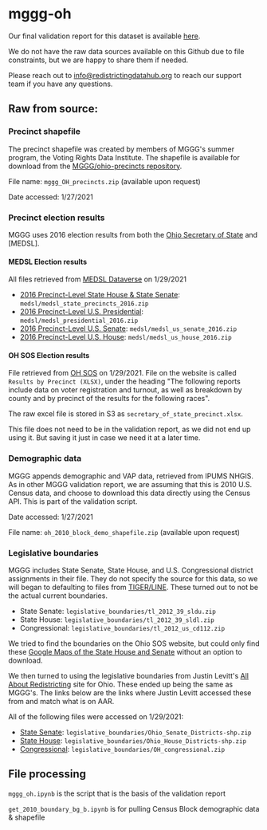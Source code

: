 # mggg-oh

Our final validation report for this dataset is available [here](https://redistrictingdatahub.org/dataset/mggg-ohio-precincts-and-election-results/). 

We do not have the raw data sources available on this Github due to file constraints, but we are happy to share them if needed. 

Please reach out to info@redistrictingdatahub.org to reach our support team if you have any questions.

## Raw from source:

### Precinct shapefile
The precinct shapefile was created by members of MGGG's summer program, the Voting Rights Data Institute. 
The shapefile is available for download from the [MGGG/ohio-precincts repository](https://github.com/mggg/ohio-precincts). 

File name: `mggg_OH_precincts.zip` (available upon request)

Date accessed: 1/27/2021

### Precinct election results
MGGG uses 2016 election results from both the [Ohio Secretary of State](https://www.sos.state.oh.us/elections/election-results-and-data/2016-official-elections-results/) and [MEDSL]. 

#### MEDSL Election results

All files retrieved from [MEDSL Dataverse](https://dataverse.harvard.edu/dataverse/medsl_election_returns) on 1/29/2021

- [2016 Precinct-Level State House & State Senate](https://dataverse.harvard.edu/dataset.xhtml?persistentId=doi:10.7910/DVN/GSZG1O): `medsl/medsl_state_precincts_2016.zip`
- [2016 Precinct-Level U.S. Presidential](https://dataverse.harvard.edu/dataset.xhtml?persistentId=doi:10.7910/DVN/LYWX3D): `medsl/medsl_presidential_2016.zip`
- [2016 Precinct-Level U.S. Senate](https://dataverse.harvard.edu/dataset.xhtml?persistentId=doi:10.7910/DVN/NLTQAD): `medsl/medsl_us_senate_2016.zip`
- [2016 Precinct-Level U.S. House](https://dataverse.harvard.edu/dataset.xhtml?persistentId=doi:10.7910/DVN/PSKDUJ): `medsl/medsl_us_house_2016.zip`

#### OH SOS Election results

File retrieved from [OH SOS](https://www.sos.state.oh.us/elections/election-results-and-data/2016-official-elections-results/) on 1/29/2021. File on the website is called `Results by Precinct (XLSX)`, under the heading "The following reports include data on voter registration and turnout, as well as breakdown by county and by precinct of the results for the following races". 

The raw excel file is stored in S3 as `secretary_of_state_precinct.xlsx`. 

This file does not need to be in the validation report, as we did not end up using it. But saving it just in case we need it at a later time. 

### Demographic data
MGGG appends demographic and VAP data, retrieved from IPUMS NHGIS. As in other MGGG validation report, we are assuming that this is 2010 U.S. Census data, and choose to download this data directly using the Census API. This is part of the validation script. 

Date accessed: 1/27/2021

File name: `oh_2010_block_demo_shapefile.zip` (available upon request)

### Legislative boundaries
MGGG includes State Senate, State House, and U.S. Congressional district assignments in their file. They do not specify the source for this data, so we will began to defaulting to files from [TIGER/LINE](https://www.census.gov/cgi-bin/geo/shapefiles/index.php). These turned out to not be the actual current boundaries. 

- State Senate: `legislative_boundaries/tl_2012_39_sldu.zip`
- State House: `legislative_boundaries/tl_2012_39_sldl.zip`
- Congressional: `legislative_boundaries/tl_2012_us_cd112.zip`

We tried to find the boundaries on the Ohio SOS website, but could only find these [Google Maps of the State House and Senate](https://www.legislature.ohio.gov/legislators/district-maps) without an option to download. 

We then turned to using the legislative boundaries from Justin Levitt's [All About Redistricting](https://redistricting.lls.edu/state/ohio/?cycle=2010&level=State%20Upper&startdate=2011-09-28) site for Ohio. These ended up being the same as MGGG's. The links below are the links where Justin Levitt accessed these from and match what is on AAR. 

All of the following files were accessed on 1/29/2021: 
- [State Senate](https://opendata.arcgis.com/datasets/33d1449c947a4b27a4b36b026d8c14d0_0.zip): `legislative_boundaries/Ohio_Senate_Districts-shp.zip`
- [State House](https://opendata.arcgis.com/datasets/5c1449de4d2b43658afc0937111de7da_1.zip): `legislative_boundaries/Ohio_House_Districts-shp.zip`
- [Congressional](https://www.sos.state.oh.us/globalassets/publications/maps/shape.zip): `legislative_boundaries/OH_congressional.zip`


## File processing

`mggg_oh.ipynb` is the script that is the basis of the validation report

`get_2010_boundary_bg_b.ipynb` is for pulling Census Block demographic data & shapefile